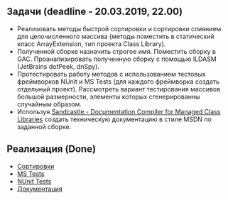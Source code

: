 ## Задачи (deadline - 20.03.2019, 22.00)
- Реализовать методы быстрой сортировки и сортировки слиянием для целочисленного массива (методы поместить в статический класс ArrayExtension, тип проекта Class Library). 
- Полученной сборке назначить строгое имя. Поместить сборку в GAC. Проанализировать полученную сборку с помощью ILDASM (JetBrains dotPeek, dnSpy).
- Протестировать работу методов с использованием тестовых фреймворков NUnit и MS Tests (для каждого фреймворка создать отдельный проект). Рассмотреть вариант тестирования массивов большой размерности, элементы которых сгенерированны случайным образом.
- Используя [Sandcastle - Documentation Compiler for Managed Class Libraries](https://sandcastle.codeplex.com/) создать техническую документацию в стиле MSDN по заданной сборке.

## Реализация (Done)
- [Сортировки](https://github.com/arinkarus/NET1.S.2019.Chemrukova.01/blob/master/Sorts/ArrayExtension.cs)
- [MS Tests](https://github.com/arinkarus/NET1.S.2019.Chemrukova.01/tree/master/Sorts.Tests.MS) 
- [NUnit Tests](https://github.com/arinkarus/NET1.S.2019.Chemrukova.01/tree/master/Sorts.Tests.NUnit)
- [Документация](https://github.com/arinkarus/NET1.S.2019.Chemrukova.01/tree/master/Help)
